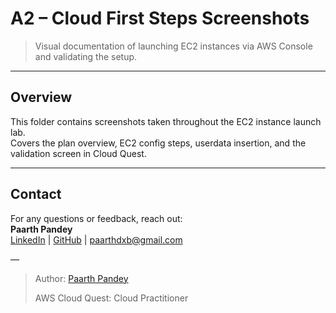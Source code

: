 # A2 – Cloud First Steps Screenshots

> Visual documentation of launching EC2 instances via AWS Console and validating the setup.

---

## Overview

This folder contains screenshots taken throughout the EC2 instance launch lab.  
Covers the plan overview, EC2 config steps, userdata insertion, and the validation screen in Cloud Quest.

---

## Contact

For any questions or feedback, reach out:  
**Paarth Pandey**  
[LinkedIn](https://www.linkedin.com/in/paarth-pandey-13779529b/) | [GitHub](https://github.com/paarthpandey10) | paarthdxb@gmail.com

—

> Author: [Paarth Pandey](https://github.com/paarthpandey10)  
>  
> AWS Cloud Quest: Cloud Practitioner
